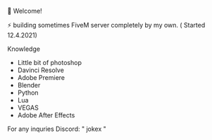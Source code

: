 👋 Welcome!

⚡️ building sometimes FiveM server completely by my own. ( Started 12.4.2021)

Knowledge
- Little bit of photoshop
- Davinci Resolve
- Adobe Premiere
- Blender
- Python
- Lua
- VEGAS
- Adobe After Effects

For any inquries
Discord: " jokex " 
